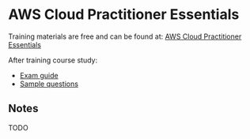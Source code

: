 # AWS Cloud Practitioner Essentials

Training materials are free and can be found at: [AWS Cloud Practitioner Essentials](https://www.aws.training/Details/eLearning?id=60697)

After training course study:
* [Exam guide](https://d1.awsstatic.com/training-and-certification/docs-cloud-practitioner/AWS-Certified-Cloud-Practitioner_Exam-Guide.pdf)
* [Sample questions](https://d1.awsstatic.com/training-and-certification/docs-cloud-practitioner/AWS-Certified-Cloud-Practitioner_Sample-Questions.pdf)

## Notes

TODO

